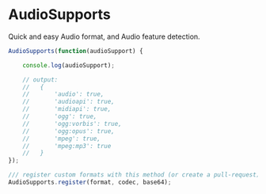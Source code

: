 # AudioSupports

Quick and easy Audio format, and Audio feature detection.

```js
AudioSupports(function(audioSupport) {

	console.log(audioSupport);

	// output:
	// 	 {
	// 		 'audio': true,
	// 		 'audioapi': true,
	// 		 'midiapi': true,
	// 		 'ogg': true,
	// 		 'ogg:vorbis': true,
	// 		 'ogg:opus': true,
	// 		 'mpeg': true,
	// 		 'mpeg:mp3': true
	// 	 }
});

/// register custom formats with this method (or create a pull-request)
AudioSupports.register(format, codec, base64);
```
